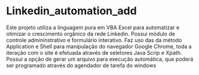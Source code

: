 # Linkedin_automation_add
Este projeto utiliza a linguagem pura em VBA Excel para automatizar e otimizar o crescimento orgânico da rede Linkedin. Possui módulo de controle admininstrativo e formulário interativo. Faz uso das da método Application e Shell para manipulação do navegador Google Chrome,  toda a iteração com o site é efetuada através de seletores Java Scrip e Xpath. Possui a opção de gerar um arquivo para execução automática, que poderá ser programado através do agendador de tarefa do windows
